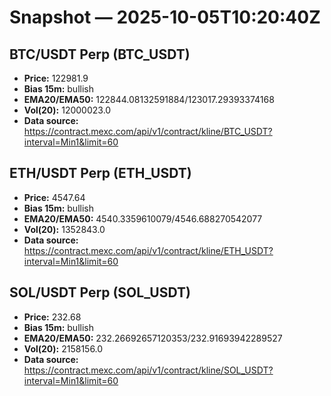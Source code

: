 # Snapshot — 2025-10-05T10:20:40Z

## BTC/USDT Perp (BTC_USDT)
- **Price:** 122981.9
- **Bias 15m:** bullish
- **EMA20/EMA50:** 122844.08132591884/123017.29393374168
- **Vol(20):** 12000023.0
- **Data source:** https://contract.mexc.com/api/v1/contract/kline/BTC_USDT?interval=Min1&limit=60

## ETH/USDT Perp (ETH_USDT)
- **Price:** 4547.64
- **Bias 15m:** bullish
- **EMA20/EMA50:** 4540.3359610079/4546.688270542077
- **Vol(20):** 1352843.0
- **Data source:** https://contract.mexc.com/api/v1/contract/kline/ETH_USDT?interval=Min1&limit=60

## SOL/USDT Perp (SOL_USDT)
- **Price:** 232.68
- **Bias 15m:** bullish
- **EMA20/EMA50:** 232.26692657120353/232.91693942289527
- **Vol(20):** 2158156.0
- **Data source:** https://contract.mexc.com/api/v1/contract/kline/SOL_USDT?interval=Min1&limit=60
